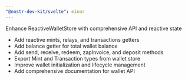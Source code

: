 ```yaml
---
"@nostr-dev-kit/svelte": minor
---
```


Enhance ReactiveWalletStore with comprehensive API and reactive state

- Add reactive mints, relays, and transactions getters
- Add balance getter for total wallet balance
- Add send, receive, redeem, zapInvoice, and deposit methods
- Export Mint and Transaction types from wallet store
- Improve wallet initialization and lifecycle management
- Add comprehensive documentation for wallet API
